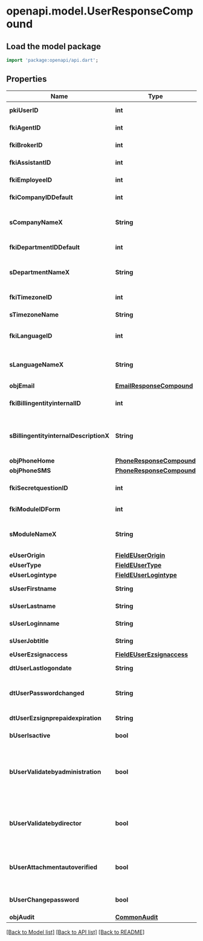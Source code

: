 # openapi.model.UserResponseCompound

## Load the model package
```dart
import 'package:openapi/api.dart';
```

## Properties
Name | Type | Description | Notes
------------ | ------------- | ------------- | -------------
**pkiUserID** | **int** | The unique ID of the User | 
**fkiAgentID** | **int** | The unique ID of the Agent. | [optional] 
**fkiBrokerID** | **int** | The unique ID of the Broker. | [optional] 
**fkiAssistantID** | **int** | The unique ID of the Assistant. | [optional] 
**fkiEmployeeID** | **int** | The unique ID of the Employee. | [optional] 
**fkiCompanyIDDefault** | **int** | The unique ID of the Company | 
**sCompanyNameX** | **String** | The Name of the Company in the language of the requester | 
**fkiDepartmentIDDefault** | **int** | The unique ID of the Department | 
**sDepartmentNameX** | **String** | The Name of the Department in the language of the requester | 
**fkiTimezoneID** | **int** | The unique ID of the Timezone | 
**sTimezoneName** | **String** | The description of the Timezone | 
**fkiLanguageID** | **int** | The unique ID of the Language.  Valid values:  |Value|Description| |-|-| |1|French| |2|English| | 
**sLanguageNameX** | **String** | The Name of the Language in the language of the requester | 
**objEmail** | [**EmailResponseCompound**](EmailResponseCompound.md) |  | 
**fkiBillingentityinternalID** | **int** | The unique ID of the Billingentityinternal. | 
**sBillingentityinternalDescriptionX** | **String** | The description of the Billingentityinternal in the language of the requester | 
**objPhoneHome** | [**PhoneResponseCompound**](PhoneResponseCompound.md) |  | [optional] 
**objPhoneSMS** | [**PhoneResponseCompound**](PhoneResponseCompound.md) |  | [optional] 
**fkiSecretquestionID** | **int** | The unique ID of the Secretquestion.  Valid values:  |Value|Description| |-|-| |1|The name of the hospital in which you were born| |2|The name of your grade school| |3|The last name of your favorite teacher| |4|Your favorite sports team| |5|Your favorite TV show| |6|Your favorite movie| |7|The name of the street on which you grew up| |8|The name of your first employer| |9|Your first car| |10|Your favorite food| |11|The name of your first pet| |12|Favorite musician/band| |13|What instrument you play| |14|Your father's middle name| |15|Your mother's maiden name| |16|Name of your eldest child| |17|Your spouse's middle name| |18|Favorite restaurant| |19|Childhood nickname| |20|Favorite vacation destination| |21|Your boat's name| |22|Date of Birth (YYYY-MM-DD)| |22|Secret Code| |22|Your reference code| | [optional] 
**fkiModuleIDForm** | **int** | The unique ID of the Module | [optional] 
**sModuleNameX** | **String** | The Name of the Module in the language of the requester | [optional] 
**eUserOrigin** | [**FieldEUserOrigin**](FieldEUserOrigin.md) |  | 
**eUserType** | [**FieldEUserType**](FieldEUserType.md) |  | 
**eUserLogintype** | [**FieldEUserLogintype**](FieldEUserLogintype.md) |  | 
**sUserFirstname** | **String** | The first name of the user | 
**sUserLastname** | **String** | The last name of the user | 
**sUserLoginname** | **String** | The login name of the User. | 
**sUserJobtitle** | **String** | The job title of the user | [optional] 
**eUserEzsignaccess** | [**FieldEUserEzsignaccess**](FieldEUserEzsignaccess.md) |  | 
**dtUserLastlogondate** | **String** | The last logon date of the User | [optional] 
**dtUserPasswordchanged** | **String** | The date at which the User's password was last changed | [optional] 
**dtUserEzsignprepaidexpiration** | **String** | The eZsign prepaid expiration date | [optional] 
**bUserIsactive** | **bool** | Whether the User is active or not | 
**bUserValidatebyadministration** | **bool** | Whether if the transactions in which the User is implicated must be validated by administrative personnel or not | [optional] 
**bUserValidatebydirector** | **bool** | Whether if the transactions in which the User is implicated must be validated by a director or not | [optional] 
**bUserAttachmentautoverified** | **bool** | Whether if Attachments uploaded by the User must be validated or not | [optional] 
**bUserChangepassword** | **bool** | Whether if the User is forced to change its password | 
**objAudit** | [**CommonAudit**](CommonAudit.md) |  | 

[[Back to Model list]](../README.md#documentation-for-models) [[Back to API list]](../README.md#documentation-for-api-endpoints) [[Back to README]](../README.md)


